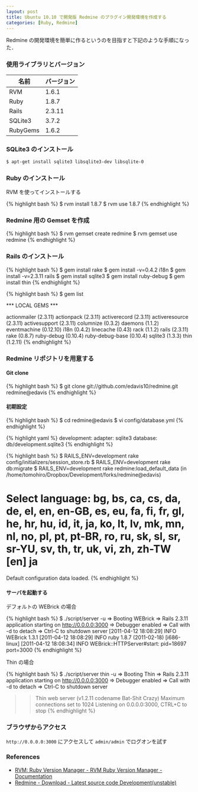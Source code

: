 ```yaml
---
layout: post
title: Ubuntu 10.10 で開発版 Redmine のプラグイン開発環境を作成する
categories: [Ruby, Redmine]
---
```


Redmine の開発環境を簡単に作るというのを目指すと下記のような手順になった．


### 使用ライブラリとバージョン

| 名前     | バージョン
| -------- | ----------
| RVM      | 1.6.1 
| Ruby     | 1.8.7
| Rails    | 2.3.11 
| SQLite3  | 3.7.2
| RubyGems | 1.6.2


### SQLite3 のインストール

```bash
$ apt-get install sqlite3 libsqlite3-dev libsqlite-0
```


### Ruby のインストール

RVM を使ってインストールする

{% highlight bash %}
$ rvm install 1.8.7
$ rvm use 1.8.7
{% endhighlight %}


### Redmine 用の Gemset を作成

{% highlight bash %}
$ rvm gemset create redmine
$ rvm gemset use redmine
{% endhighlight %}


### Rails のインストール

{% highlight bash %}
$ gem install rake
$ gem install -v=0.4.2 i18n
$ gem install -v=2.3.11 rails
$ gem install sqlite3
$ gem install ruby-debug
$ gem install thin
{% endhighlight %}

{% highlight bash %}
$ gem list

*** LOCAL GEMS ***

actionmailer (2.3.11)
actionpack (2.3.11)
activerecord (2.3.11)
activeresource (2.3.11)
activesupport (2.3.11)
columnize (0.3.2)
daemons (1.1.2)
eventmachine (0.12.10)
i18n (0.4.2)
linecache (0.43)
rack (1.1.2)
rails (2.3.11)
rake (0.8.7)
ruby-debug (0.10.4)
ruby-debug-base (0.10.4)
sqlite3 (1.3.3)
thin (1.2.11)
{% endhighlight %}


### Redmine リポジトリを用意する

#### Git clone

{% highlight bash %}
$ git clone git://github.com/edavis10/redmine.git redmine@edavis
{% endhighlight %}


#### 初期設定

{% highlight bash %}
$ cd redmine@edavis
$ vi config/database.yml
{% endhighlight %}

{% highlight yaml %}
development:
  adapter: sqlite3
  database: db/development.sqlite3
{% endhighlight %}

{% highlight bash %}
$ RAILS_ENV=development rake config/initializers/session_store.rb
$ RAILS_ENV=development rake db:migrate
$ RAILS_ENV=development rake redmine:load_default_data
(in /home/tomohiro/Dropbox/Development/forks/redmine@edavis)

Select language: bg, bs, ca, cs, da, de, el, en, en-GB, es, eu, fa, fi, fr, gl, he, hr, hu, id, 
it, ja, ko, lt, lv, mk, mn, nl, no, pl, pt, pt-BR, ro, ru, sk, sl, sr, sr-YU, sv, th, tr, uk, 
vi, zh, zh-TW [en] ja
====================================
Default configuration data loaded.
{% endhighlight %}


#### サーバを起動する

デフォルトの WEBrick の場合

{% highlight bash %}
$ ./script/server -u
=> Booting WEBrick
=> Rails 2.3.11 application starting on http://0.0.0.0:3000
=> Debugger enabled
=> Call with -d to detach
=> Ctrl-C to shutdown server
[2011-04-12 18:08:29] INFO  WEBrick 1.3.1
[2011-04-12 18:08:29] INFO  ruby 1.8.7 (2011-02-18) [i686-linux]
[2011-04-12 18:08:34] INFO  WEBrick::HTTPServer#start: pid=18697 port=3000
{% endhighlight %}

Thin の場合

{% highlight bash %}
$ ./script/server thin -u
=> Booting Thin
=> Rails 2.3.11 application starting on http://0.0.0.0:3000
=> Debugger enabled
=> Call with -d to detach
=> Ctrl-C to shutdown server
>> Thin web server (v1.2.11 codename Bat-Shit Crazy)
>> Maximum connections set to 1024
>> Listening on 0.0.0.0:3000, CTRL+C to stop
{% endhighlight %}

### ブラウザからアクセス

`http://0.0.0.0:3000` にアクセスして `admin/admin` でログオンを試す


### References

- [RVM: Ruby Version Manager - RVM Ruby Version Manager - Documentation](https://rvm.beginrescueend.com/)
- [Redmine - Download - Latest source code Development(unstable)](http://www.redmine.org/projects/redmine/wiki/Download#Development-unstable)
